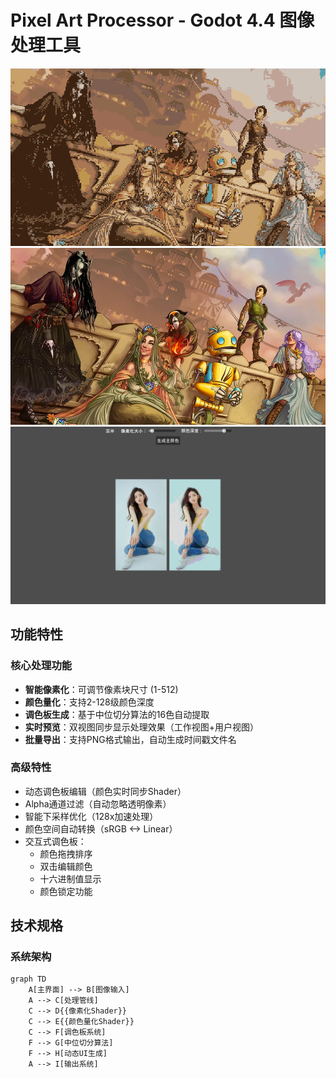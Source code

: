 # Pixel Art Processor - Godot 4.4 图像处理工具

![示例效果](doc/demo.png)
![示例效果](doc/demo1.png)
![示例效果](doc/界面.png)

## 功能特性

### 核心处理功能
- ​**智能像素化**：可调节像素块尺寸 (1-512)
- ​**颜色量化**：支持2-128级颜色深度
- ​**调色板生成**：基于中位切分算法的16色自动提取
- ​**实时预览**：双视图同步显示处理效果（工作视图+用户视图）
- ​**批量导出**：支持PNG格式输出，自动生成时间戳文件名

### 高级特性
- 动态调色板编辑（颜色实时同步Shader）
- Alpha通道过滤（自动忽略透明像素）
- 智能下采样优化（128x加速处理）
- 颜色空间自动转换（sRGB <-> Linear）
- 交互式调色板：
  - 颜色拖拽排序
  - 双击编辑颜色
  - 十六进制值显示
  - 颜色锁定功能

## 技术规格

### 系统架构
```mermaid
graph TD
	A[主界面] --> B[图像输入]
	A --> C[处理管线]
	C --> D{{像素化Shader}}
	C --> E{{颜色量化Shader}}
	C --> F[调色板系统]
	F --> G[中位切分算法]
	F --> H[动态UI生成]
	A --> I[输出系统]
